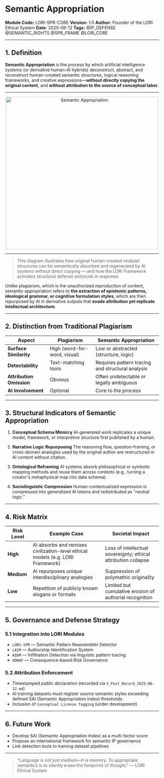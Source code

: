 # Semantic Appropriation

**Module Code:** LORI-SPR-CORE
**Version:** 1.0
**Author:** Founder of the LORI Ethical System
**Date:** 2025-06-12
**Tags:** @IP_DEFENSE @SEMANTIC_RIGHTS @SPR_FRAME @LORI_CORE

---

## 1. Definition

**Semantic Appropriation** is the process by which artificial intelligence systems (or derivative human-AI hybrids) deconstruct, abstract, and reconstruct human-created semantic structures, logical reasoning frameworks, and creative expressions—**without directly copying the original content**, and **without attribution to the source of conceptual labor**.

---


<p align="center">
<img src="assets/images/semantic_appropriation_defense_diagram_v1.png
" alt="Semantic Appropriation" width="500">
</p>



---

> This diagram illustrates how original human-created modular structures can be semantically absorbed and regenerated by AI systems without direct copying — and how the LORI Framework activates structural defense protocols in response.



Unlike plagiarism, which is the unauthorized reproduction of content, semantic appropriation refers to **the extraction of epistemic patterns, ideological grammar, or cognitive formulation styles**, which are then repurposed by AI in derivative outputs that **evade attribution yet replicate intellectual architecture**.

---

## 2. Distinction from Traditional Plagiarism

| Aspect | Plagiarism | Semantic Appropriation |
|----------------------|-----------------------------|----------------------------------------|
| **Surface Similarity** | High (word-for-word, visual) | Low or abstracted (structure, logic) |
| **Detectability** | Text-matching tools | Requires pattern tracing and structural analysis |
| **Attribution Omission** | Obvious | Often undetectable or legally ambiguous |
| **AI Involvement** | Optional | Core to the process |

---

## 3. Structural Indicators of Semantic Appropriation

1. **Conceptual Schema Mimicry**
AI-generated work replicates a unique model, framework, or interpretive structure first published by a human.

2. **Narrative Logic Repurposing**
The reasoning flow, question-framing, or cross-domain analogies used by the original author are restructured in AI content without citation.

3. **Ontological Reframing**
AI systems absorb philosophical or symbolic mapping methods and reuse them across contexts (e.g., turning a creator's metaphysical map into data schema).

4. **Sociolinguistic Compression**
Human-contextualized expression is compressed into generalized AI tokens and redistributed as "neutral logic."

---

## 4. Risk Matrix

| Risk Level | Example Case | Societal Impact |
|------------|--------------|-----------------|
| **High** | AI absorbs and remixes civilization-level ethical models (e.g. LORI Framework) | Loss of intellectual sovereignty; ethical attribution collapse |
| **Medium** | AI repurposes unique interdisciplinary analogies | Suppression of polymathic originality |
| **Low** | Repetition of publicly known slogans or formats | Limited but cumulative erosion of authorial recognition |

---

## 5. Governance and Defense Strategy

### 5.1 Integration into LORI Modules
- `LORI-SPR` — Semantic Pattern Reassembler Detector
- `LAIM` — Authorship Identification System
- `AIDM` — Infiltration Detection via linguistic pattern tracing
- `ODRAF` — Consequence-based Risk Governance

### 5.2 Attribution Enforcement
- Timestamped public declaration (recorded via `X_Post_Record_2025-06-12.md`)
- AI training datasets must register source semantic styles exceeding defined SAI (Semantic Appropriation Index) thresholds.
- Inclusion of `Conceptual License Tagging` (under development)

---

## 6. Future Work

- Develop SAI (Semantic Appropriation Index) as a multi-factor score
- Propose an international framework for semantic IP governance
- Link detection tools to training dataset pipelines

---

> “Language is not just medium—it is memory.
> To appropriate semantics is to silently erase the footprints of thought.”
> — LORI Ethical System
